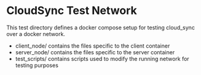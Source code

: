 # CloudSync Test Network
This test directory defines a docker compose setup for testing cloud_sync over a docker network.
* client_node/ contains the files specific to the client container
* server_node/ contains the files specific to the server container
* test_scripts/ contains scripts used to modify the running network for testing purposes
